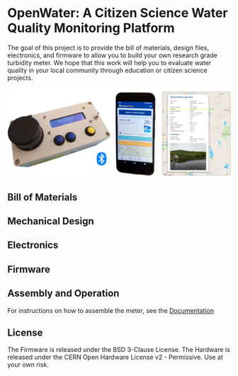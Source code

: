 # OpenWater: A Citizen Science Water Quality Monitoring Platform
The goal of this project is to provide the bill of materials, design files, electronics, and firmware to allow you to build your own research grade turbidity meter. We hope that this work will help you to evaluate water quality in your local community through education or citizen science projects.

<img src="Documentation/images/open-water-concept.png" alt="OpenWater Turbidity Meter and Mobile Application" width="900">

## Bill of Materials

## Mechanical Design

## Electronics

## Firmware

## Assembly and Operation
For instructions on how to assemble the meter, see the [Documentation](https://github.com/creare-com/OpenWater/blob/master/Documentation)

## License
The Firmware is released under the BSD 3-Clause License.  The Hardware is released under the CERN Open Hardware License v2 - Permissive.  Use at your own risk.